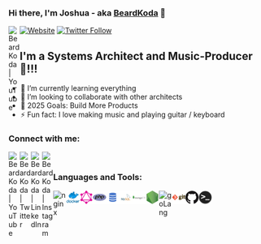 ### Hi there, I'm Joshua - aka [BeardKoda][website] 👋  
[<img align="left" alt="BeardKoda | YouTube" width="22px" src="https://c.tenor.com/NCRHhqkXrJYAAAAi/programmers-go-internet.gif" />][website]

[![Website](https://img.shields.io/website?label=BeardKoda.com&style=for-the-badge&url=https%3A%2F%2Fcodestackr.com)](https://BeardKoda.com)
[![Twitter Follow](https://img.shields.io/twitter/follow/BeardKoda?color=1DA1F2&logo=twitter&style=for-the-badge)](https://twitter.com/intent/follow?original_referer=https%3A%2F%2Fgithub.com%2FBeardKoda&screen_name=BeardKoda)

## I'm a Systems Architect and Music-Producer🙂!!!

- 🌱 I’m currently learning everything
- 👯 I’m looking to collaborate with other architects
- 🥅 2025 Goals: Build More Products
- ⚡ Fun fact: I love making music and playing guitar / keyboard

### Connect with me:

[<img align="left" alt="BeardKoda | YouTube" width="22px" src="https://cdn.jsdelivr.net/npm/simple-icons@v3/icons/youtube.svg" />][youtube]
[<img align="left" alt="BeardKoda | Twitter" width="22px" src="https://cdn.jsdelivr.net/npm/simple-icons@v3/icons/twitter.svg" />][twitter]
[<img align="left" alt="BeardKoda | LinkedIn" width="22px" src="https://cdn.jsdelivr.net/npm/simple-icons@v3/icons/linkedin.svg" />][linkedin]
[<img align="left" alt="BeardKoda | Instagram" width="22px" src="https://cdn.jsdelivr.net/npm/simple-icons@v3/icons/instagram.svg" />][instagram]

<br />

### Languages and Tools:

[<img align="left" alt="nginx" width="26px" src="https://docs.nginx.com//images/icons/NGINX-product-icon.png" />][twitter]
[<img align="left" alt="docker" width="26px" src="https://raw.githubusercontent.com/github/explore/80688e429a7d4ef2fca1e82350fe8e3517d3494d/topics/docker/docker.png" />][twitter]
[<img align="left" alt="GraphQL" width="26px" src="https://raw.githubusercontent.com/github/explore/80688e429a7d4ef2fca1e82350fe8e3517d3494d/topics/graphql/graphql.png" />][twitter]
[<img align="left" alt="Deno" width="26px" src="https://raw.githubusercontent.com/github/explore/361e2821e2dea67711cde99c9c40ed357061cf27/topics/php/php.png" />][twitter]
[<img align="left" alt="SQL" width="26px" src="https://raw.githubusercontent.com/github/explore/80688e429a7d4ef2fca1e82350fe8e3517d3494d/topics/sql/sql.png" />][twitter]
[<img align="left" alt="MySQL" width="26px" src="https://raw.githubusercontent.com/github/explore/80688e429a7d4ef2fca1e82350fe8e3517d3494d/topics/mysql/mysql.png" />][twitter]
[<img align="left" alt="MongoDB" width="26px" src="https://raw.githubusercontent.com/github/explore/80688e429a7d4ef2fca1e82350fe8e3517d3494d/topics/mongodb/mongodb.png" />][twitter]
[<img align="left" alt="Node.js" width="26px" src="https://raw.githubusercontent.com/github/explore/80688e429a7d4ef2fca1e82350fe8e3517d3494d/topics/nodejs/nodejs.png" />][twitter]
[<img align="left" alt="goLang" width="26px" src="https://go.dev/images/go-logo-white.svg"/>][twitter]
[<img align="left" alt="Git" width="26px" src="https://raw.githubusercontent.com/github/explore/80688e429a7d4ef2fca1e82350fe8e3517d3494d/topics/git/git.png" />][twitter]
[<img align="left" alt="GitHub" width="26px" src="https://raw.githubusercontent.com/github/explore/78df643247d429f6cc873026c0622819ad797942/topics/github/github.png" />][twitter]
[<img align="left" alt="Terminal" width="26px" src="https://raw.githubusercontent.com/github/explore/80688e429a7d4ef2fca1e82350fe8e3517d3494d/topics/terminal/terminal.png" />][twitter]

<br />

[website]: https://beardkoda.com
[twitter]: https://twitter.com/BeardKoda
[youtube]: https://www.youtube.com/channel/UCL0eX7fkCoN0QEf4kHbj0yg
[instagram]: https://instagram.com/BeardKoda
[linkedin]: https://linkedin.com/in/joshua-akinsuyi/
